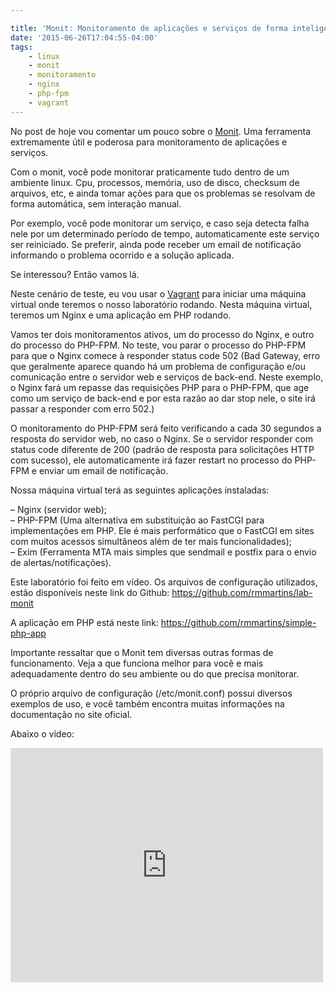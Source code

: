 ```yaml
---

title: 'Monit: Monitoramento de aplicações e serviços de forma inteligente'
date: '2015-06-26T17:04:55-04:00'
tags:
    - linux
    - monit
    - monitoramento
    - nginx
    - php-fpm
    - vagrant
---
```


No post de hoje vou comentar um pouco sobre o [Monit](https://mmonit.com/monit/). Uma ferramenta extremamente útil e poderosa para monitoramento de aplicações e serviços.

Com o monit, você pode monitorar praticamente tudo dentro de um ambiente linux. Cpu, processos, memória, uso de disco, checksum de arquivos, etc, e ainda tomar ações para que os problemas se resolvam de forma automática, sem interação manual.

Por exemplo, você pode monitorar um serviço, e caso seja detecta falha nele por um determinado período de tempo, automaticamente este serviço ser reiniciado. Se preferir, ainda pode receber um email de notificação informando o problema ocorrido e a solução aplicada.

Se interessou? Então vamos lá.

Neste cenário de teste, eu vou usar o [Vagrant](https://www.vagrantup.com/) para iniciar uma máquina virtual onde teremos o nosso laboratório rodando. Nesta máquina virtual, teremos um Nginx e uma aplicação em PHP rodando.

Vamos ter dois monitoramentos ativos, um do processo do Nginx, e outro do processo do PHP-FPM. No teste, vou parar o processo do PHP-FPM para que o Nginx comece à responder status code 502 (Bad Gateway, erro que geralmente aparece quando há um problema de configuração e/ou comunicação entre o servidor web e serviços de back-end. Neste exemplo, o Nginx fará um repasse das requisições PHP para o PHP-FPM, que age como um serviço de back-end e por esta razão ao dar stop nele, o site irá passar a responder com erro 502.)

O monitoramento do PHP-FPM será feito verificando a cada 30 segundos a resposta do servidor web, no caso o Nginx. Se o servidor responder com status code diferente de 200 (padrão de resposta para solicitações HTTP com sucesso), ele automaticamente irá fazer restart no processo do PHP-FPM e enviar um email de notificação.

Nossa máquina virtual terá as seguintes aplicações instaladas:

– Nginx (servidor web);  
– PHP-FPM (Uma alternativa em substituição ao FastCGI para implementações em PHP. Ele é mais performático que o FastCGI em sites com muitos acessos simultâneos além de ter mais funcionalidades);  
– Exim (Ferramenta MTA mais simples que sendmail e postfix para o envio de alertas/notificações).

Este laboratório foi feito em vídeo. Os arquivos de configuração utilizados, estão disponíveis neste link do Github: <https://github.com/rmmartins/lab-monit>

A aplicação em PHP está neste link: <https://github.com/rmmartins/simple-php-app>

Importante ressaltar que o Monit tem diversas outras formas de funcionamento. Veja a que funciona melhor para você e mais adequadamente dentro do seu ambiente ou do que precisa monitorar.

O próprio arquivo de configuração (/etc/monit.conf) possui diversos exemplos de uso, e você também encontra muitas informações na documentação no site oficial.

Abaixo o vídeo:

<iframe allowfullscreen="" frameborder="0" height="375" loading="lazy" src="https://www.youtube.com/embed/atuRvvft5xU?feature=oembed" width="500"></iframe>
